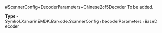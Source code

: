 #ScannerConfig+DecoderParameters+Chinese2of5Decoder
To be added.

**Type** - Symbol.XamarinEMDK.Barcode.ScannerConfig+DecoderParameters+BaseDecoder



